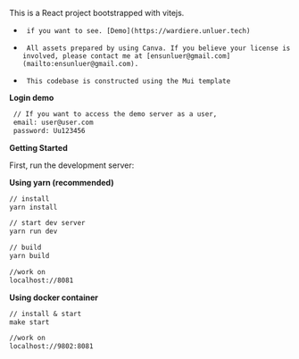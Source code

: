 This is a React project bootstrapped with vitejs.

-      if you want to see. [Demo](https://wardiere.unluer.tech)
-      All assets prepared by using Canva. If you believe your license is involved, please contact me at [ensunluer@gmail.com](mailto:ensunluer@gmail.com).
-      This codebase is constructed using the Mui template

**Login demo**

```markdown
 // If you want to access the demo server as a user,
 email: user@user.com
 password: Uu123456
```

**Getting Started**

First, run the development server:


**Using yarn (recommended)**

```markdown
// install
yarn install

// start dev server
yarn run dev

// build
yarn build

//work on
localhost://8081
```



**Using docker container**

```markdown
// install & start
make start

//work on
localhost://9802:8081
```



